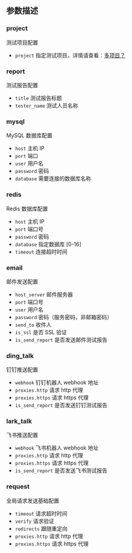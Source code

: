 ## 参数描述

### project

测试项目配置

- `project` 指定测试项目，详情请查看：[多项目？](/projects/)

### report

测试报告配置

- `title` 测试报告标题
- `tester_name` 测试人员名称

### mysql

MySQL 数据库配置

- `host` 主机 IP
- `port` 端口
- `user` 用户名
- `password` 密码
- `database` 需要连接的数据库名称

### redis

Redis 数据库配置

- `host` 主机 IP
- `port` 端口号
- `password` 密码
- `database` 指定数据库 [0-16]
- `timeout` 连接超时时间

### email

邮件发送配置

- `host_server` 邮件服务器
- `port` 端口号
- `user` 用户名
- `password` 密码（服务密码，非邮箱密码）
- `send_to` 收件人
- `is_ssl` 是否 SSL 验证
- `is_send_report` 是否发送邮件测试报告

### ding_talk

钉钉推送配置

- `webhook` 钉钉机器人 webhook 地址
- `proxies.http` 请求 http 代理 
- `proxies.https` 请求 https 代理
- `is_send_report` 是否发送钉钉测试报告

### lark_talk

飞书推送配置

- `webhook` 飞书机器人 webhook 地址
- `proxies.http` 请求 http 代理 
- `proxies.https` 请求 https 代理
- `is_send_report` 是否发送飞书测试报告
  
### request

全局请求发送基础配置

- `timeout` 请求超时时间
- `verify` 请求验证
- `redirects` 跟随重定向
- `proxies.http` 请求 http 代理 
- `proxies.https` 请求 https 代理
